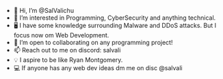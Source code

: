 - 👋 Hi, I’m @SalValichu
- 👀 I’m interested in Programming, CyberSecurity and anything technical.
- 🖥️ I have some knowledge surrounding Malware and DDoS attacks. But I focus now om Web Development.
- 💞️ I’m open to collaborating on any programming project!
- 📫 Reach out to me on discord: salvali
- 💡 I aspire to be like Ryan Montgomery.
- 💻 If anyone has any web dev ideas dm me on disc
@salvali
